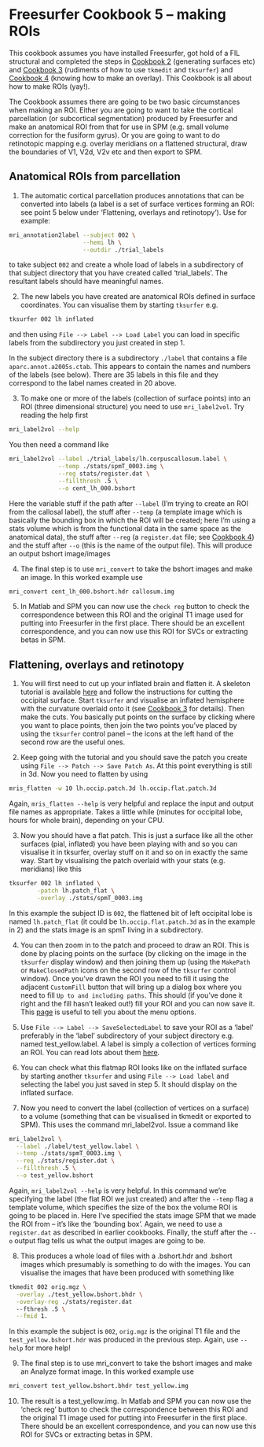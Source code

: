 # Freesurfer Cookbook 5 – making ROIs

This cookbook assumes you have installed Freesurfer, got hold of a FIL structural and completed the steps in [Cookbook 2](Cookbook_2.md) (generating surfaces etc) and [Cookbook 3](Cookbook_3.md) (rudiments of how to use `tkmedit` and `tksurfer`) and [Cookbook 4](Cookbook_4.md) (knowing how to make an overlay). This Cookbook is all about how to make ROIs (yay!).

The Cookbook assumes there are going to be two basic circumstances when making an ROI. Either you are going to want to take the cortical parcellation (or subcortical segmentation) produced by Freesurfer and make an anatomical ROI from that for use in SPM (e.g. small volume correction for the fusiform gyrus). Or you are going to want to do retinotopic mapping e.g. overlay meridians on a flattened structural, draw the boundaries of V1, V2d, V2v etc and then export to SPM.

## Anatomical ROIs from parcellation

1.  The automatic cortical parcellation produces annotations that can be converted into labels (a label is a set of surface vertices forming an ROI: see point 5 below under ‘Flattening, overlays and retinotopy’). Use for example:

```bash
mri_annotation2label --subject 002 \
                     --hemi lh \
                     --outdir ./trial_labels
```

to take subject `002` and create a whole load of labels in a subdirectory of that subject directory that you have created called ‘trial_labels’. The resultant labels should have meaningful names.

2.  The new labels you have created are anatomical ROIs defined in surface coordinates. You can visualise them by starting `tksurfer` e.g.

```bash
tksurfer 002 lh inflated
```

and then using `File --> Label --> Load Label` you can load in specific labels from the subdirectory you just created in step 1.

In the subject directory there is a subdirectory `./label` that contains a file `aparc.annot.a2005s.ctab`. This appears to contain the names and numbers of the labels (see below). There are 35 labels in this file and they correspond to the label names created in 20 above.

3.  To make one or more of the labels (collection of surface points) into an ROI (three dimensional structure) you need to use `mri_label2vol`. Try reading the help first

```bash
mri_label2vol --help
```

You then need a command like

```bash
mri_label2vol --label ./trial_labels/lh.corpuscallosum.label \
              --temp ./stats/spmT_0003.img \
              --reg stats/register.dat \
              --fillthresh .5 \
              --o cent_lh_000.bshort
```

Here the variable stuff if the path after `--label` (I’m trying to create an ROI from the callosal label), the stuff after `--temp` (a template image which is basically the bounding box in which the ROI will be created; here I’m using a stats volume which is from the functional data in the same space as the anatomical data), the stuff after `--reg` (a `register.dat` file; see [Cookbook 4](Cookbook_4.md)) and the stuff after `--o` (this is the name of the output file). This will produce an output bshort image/images

4.  The final step is to use `mri_convert` to take the bshort images and make an image. In this worked example use

```bash
mri_convert cent_lh_000.bshort.hdr callosum.img
```

5.  In Matlab and SPM you can now use the `check reg` button to check the correspondence between this ROI and the original T1 image used for putting into Freesurfer in the first place. There should be an excellent correspondence, and you can now use this ROI for SVCs or extracting betas in SPM.

## Flattening, overlays and retinotopy

1.  You will first need to cut up your inflated brain and flatten it. A skeleton tutorial is available [here](http://surfer.nmr.mgh.harvard.edu/fswiki/FreeSurferOccipitalFlattenedPatch) and follow the instructions for cutting the occipital surface. Start `tksurfer` and visualise an inflated hemisphere with the curvature overlaid onto it (see [Cookbook 3](Cookbook_3.md) for details). Then make the cuts. You basically put points on the surface by clicking where you want to place points, then join the two points you’ve placed by using the `tksurfer` control panel – the icons at the left hand of the second row are the useful ones.

2.  Keep going with the tutorial and you should save the patch you create using `File --> Patch --> Save Patch As`. At this point everything is still in 3d. Now you need to flatten by using

```bash
mris_flatten -w 10 lh.occip.patch.3d lh.occip.flat.patch.3d
```

Again, `mris_flatten --help` is very helpful and replace the input and output file names as appropriate. Takes a little while (minutes for occipital lobe, hours for whole brain), depending on your CPU.

3.  Now you should have a flat patch. This is just a surface like all the other surfaces (pial, inflated) you have been playing with and so you can visualise it in tksurfer, overlay stuff on it and so on in exactly the same way. Start by visualising the patch overlaid with your stats (e.g. meridians) like this

```bash
tksurfer 002 lh inflated \
        -patch lh.patch_flat \
        -overlay ./stats/spmT_0003.img
```

In this example the subject ID is `002`, the flattened bit of left occipital lobe is named `lh.patch_flat` (it could be `lh.occip.flat.patch.3d` as in the example in 2) and the stats image is an spmT living in a subdirectory.

4.  You can then zoom in to the patch and proceed to draw an ROI. This is done by placing points on the surface (by clicking on the image in the `tksurfer` display window) and then joining them up (using the `MakePath` or `MakeClosedPath` icons on the second row of the `tksurfer` control window). Once you’ve drawn the ROI you need to fill it using the adjacent `CustomFill` button that will bring up a dialog box where you need to fill `Up to and including paths`. This should (if you’ve done it right and the fill hasn’t leaked out!) fill your ROI and you can now save it. This [page](http://surfer.nmr.mgh.harvard.edu/fswiki/TkSurferGuide_2fTkSurferWorkingWithData_2fTkSurferLabel) is useful to tell you about the menu options.

5.  Use `File --> Label --> SaveSelectedLabel` to save your ROI as a ‘label’ preferably in the ‘label’ subdirectory of your subject directory e.g. named test_yellow.label. A label is simply a collection of vertices forming an ROI. You can read lots about them [here](http://surfer.nmr.mgh.harvard.edu/fswiki/TkSurferGuide_2fTkSurferWorkingWithData_2fTkSurferLabel).

6.  You can check what this flatmap ROI looks like on the inflated surface by starting another `tksurfer` and using `File --> Load label` and selecting the label you just saved in step 5. It should display on the inflated surface.

7.  Now you need to convert the label (collection of vertices on a surface) to a volume (something that can be visualised in tkmedit or exported to SPM). This uses the command mri_label2vol. Issue a command like

```bash
mri_label2vol \
  --label ./label/test_yellow.label \
  --temp ./stats/spmT_0003.img \
  --reg ./stats/register.dat \
  --fillthresh .5 \
  --o test_yellow.bshort
```

Again, `mri_label2vol --help` is very helpful. In this command we’re specifying the label (the flat ROI we just created) and after the `--temp` flag a template volume, which specifies the size of the box the volume ROI is going to be placed in. Here I’ve specified the stats image SPM that we made the ROI from – it’s like the ‘bounding box’. Again, we need to use a `register.dat` as described in earlier cookbooks. Finally, the stuff after the `--o` output flag tells us what the output images are going to be.

8.  This produces a whole load of files with a .bshort.hdr and .bshort images which presumably is something to do with the images. You can visualise the images that have been produced with something like

```bash
tkmedit 002 orig.mgz \
  -overlay ./test_yellow.bshort.bhdr \
  -overlay-reg ./stats/register.dat
  --fthresh .5 \
  --fmid 1.
```

In this example the subject is `002`, `orig.mgz` is the original T1 file and the `test_yellow.bshort.hdr` was produced in the previous step. Again, use `--help` for more help!

9.  The final step is to use mri_convert to take the bshort images and make an Analyze format image. In this worked example use

```bash
mri_convert test_yellow.bshort.bhdr test_yellow.img
```

10. The result is a test_yellow.img. In Matlab and SPM you can now use the ‘check reg’ button to check the correspondence between this ROI and the original T1 image used for putting into Freesurfer in the first place. There should be an excellent correspondence, and you can now use this ROI for SVCs or extracting betas in SPM.

